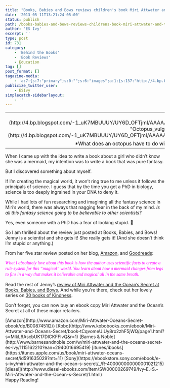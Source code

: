 ```yaml
---
title: "Books, Babies and Bows reviews children's book Miri Attwater and the Ocean's Secret"
date: '2013-05-11T13:21:24-05:00'
status: publish
path: /books-babies-and-bows-reviews-childrens-book-miri-attwater-and-the-oceans-secret
author: 'ES Ivy'
excerpt: ''
type: post
id: 731
category:
    - 'Behind the Books'
    - 'Book Reviews'
    - Education
tag: []
post_format: []
tagazine-media:
    - 'a:7:{s:7:"primary";s:0:"";s:6:"images";a:1:{s:137:"http://4.bp.blogspot.com/-1_uK7MBUUUY/UY6D_OFTjmI/AAAAAAAAAVc/SjxtG8b77R4/s1600/Octopus_vulgaris_wikimedia+commons+by+Matthieu+Sontag.JPG";a:6:{s:8:"file_url";s:137:"http://4.bp.blogspot.com/-1_uK7MBUUUY/UY6D_OFTjmI/AAAAAAAAAVc/SjxtG8b77R4/s1600/Octopus_vulgaris_wikimedia+commons+by+Matthieu+Sontag.JPG";s:5:"width";i:256;s:6:"height";i:190;s:4:"type";s:5:"image";s:4:"area";i:48640;s:9:"file_path";s:0:"";}}s:6:"videos";a:0:{}s:11:"image_count";i:1;s:6:"author";s:8:"37195739";s:7:"blog_id";s:8:"40536089";s:9:"mod_stamp";s:19:"2013-05-11 18:21:24";}'
publicize_twitter_user:
    - ESIvy
simplecatch-sidebarlayout:
    - ''
---
```

<table cellpadding="0" cellspacing="0" class="tr-caption-container" style="margin-left: auto; margin-right: auto; text-align: center;"><tbody><tr><td style="text-align: center;">[![](http://4.bp.blogspot.com/-1_uK7MBUUUY/UY6D_OFTjmI/AAAAAAAAAVc/SjxtG8b77R4/s1600/Octopus_vulgaris_wikimedia+commons+by+Matthieu+Sontag.JPG "Octopus_vulgaris_wikimedia commons by Matthieu Sontag")](http://4.bp.blogspot.com/-1_uK7MBUUUY/UY6D_OFTjmI/AAAAAAAAAVc/SjxtG8b77R4/s1600/Octopus_vulgaris_wikimedia+commons+by+Matthieu+Sontag.JPG)</td></tr><tr><td class="tr-caption" style="text-align: center;"><span style="color: #000000;">*What does an octopus have to do with mermaids? Read Miri Attwater and the Ocean’s Secret and find out!*</span></td></tr></tbody></table>

When I came up with the idea to write a book about a girl who didn’t know she was a mermaid, my intention was to write a book that was pure fantasy.

But I discovered something about myself.

If I’m creating the magical world, it won’t ring true to me unless it follows the principals of science. I guess that by the time you get a PhD in biology, science is too deeply ingrained in your DNA to deny it.

While I had lots of fun researching and imagining all the fantasy science in Miri’s world, there was always that nagging fear in the back of my mind. *Is all this fantasy science going to be believable to other scientists?*

Yes, even someone with a PhD has a fear of looking stupid. 🙂

So I am thrilled about the review just posted at Books, Babies, and Bows! Jenny is a scientist and she gets it! She really gets it! (And she doesn’t think I’m stupid or anything.)

From her five star review posted on her blog, [Amazon](http://www.amazon.com/Miri-Attwater-Oceans-Secret-ebook/dp/B0087451I2/), and [Goodreads](http://www.goodreads.com/book/show/16100074-miri-attwater-and-the-ocean-s-secret):

<span style="background-color: white; line-height: 18px;">*<span style="color: blue; font-family: Georgia, Times New Roman, serif;"><span style="color: #ff00ff;">What I absolutely love about this book is how the author uses scientific facts to create a rule system for this “magical” world. You learn about how a mermaid changes from legs to fins in a way that makes it believable and magical all in the same breath.</span> </span>*</span>

Read the rest of Jenny’s [review of Miri Attwater and the Ocean’s Secret at Books, Babies, and Bows.](http://booksbabiesandbows.blogspot.com/2013/05/miri-attwater-and-oceans-secret-by-es.html) And while you’re there, check out her lovely series on [30 books of Kindness](http://booksbabiesandbows.blogspot.com/2013/04/30-books-of-kindness-complete-list.html).

Don’t forget, you can now buy an ebook copy Miri Attwater and the Ocean’s Secret at all of these major retailers.

<div style="text-align: left;"></div><div style="text-align: left;">[Amazon](http://www.amazon.com/Miri-Attwater-Oceans-Secret-ebook/dp/B0087451I2/)<span style="color: #444444; text-align: center;"> </span>[Kobo](http://www.kobobooks.com/ebook/Miri-Attwater-and-Oceans-Secret/book-tCqvomeUIUy8rx2zhF5jWQ/page1.html?s=MlkL6AscbUK17DlCKFFIvQ&r=1)<span style="color: #444444; text-align: center;"> </span>[Barnes &amp; Noble](http://www.barnesandnoble.com/w/miri-attwater-and-the-oceans-secret-es-ivy/1115162210?ean=2940016695419)<span style="color: #444444; text-align: center;"> </span>[itunes/ibooks](https://itunes.apple.com/us/book/miri-attwater-oceans-secret/id591635029?mt=11)<span style="color: #444444; text-align: center;"> </span>[Sony](https://ebookstore.sony.com/ebook/e-s-ivy/miri-attwater-and-the-ocean-s-secret/_/R-400000000000001021215)<span style="color: #444444; text-align: center;"> </span>[diesel](http://www.diesel-ebooks.com/item/SW00000269749/Ivy-E.-S.-Miri-Attwater-and-the-Ocean-s-Secret/1.html)</div><div style="text-align: left;"></div><div style="text-align: left;">Happy Reading!</div><div style="text-align: center;"></div>